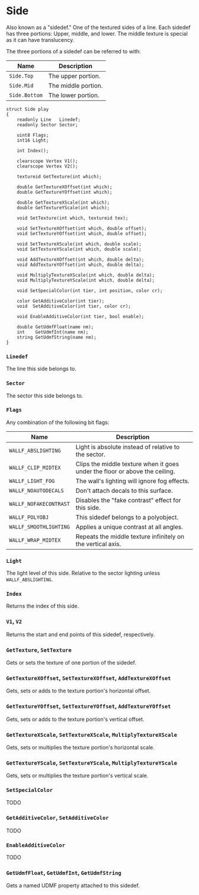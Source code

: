 # Side

Also known as a "sidedef." One of the textured sides of a line. Each sidedef
has three portions: Upper, middle, and lower. The middle texture is special as
it can have translucency.

The three portions of a sidedef can be referred to with:

| Name          | Description         |
| ----          | -----------         |
| `Side.Top`    | The upper portion.  |
| `Side.Mid`    | The middle portion. |
| `Side.Bottom` | The lower portion.  |

```
struct Side play
{
	readonly Line   Linedef;
	readonly Sector Sector;

	uint8 Flags;
	int16 Light;

	int Index();

	clearscope Vertex V1();
	clearscope Vertex V2();

	textureid GetTexture(int which);

	double GetTextureXOffset(int which);
	double GetTextureYOffset(int which);

	double GetTextureXScale(int which);
	double GetTextureYScale(int which);

	void SetTexture(int which, textureid tex);

	void SetTextureXOffset(int which, double offset);
	void SetTextureYOffset(int which, double offset);

	void SetTextureXScale(int which, double scale);
	void SetTextureYScale(int which, double scale);

	void AddTextureXOffset(int which, double delta);
	void AddTextureYOffset(int which, double delta);

	void MultiplyTextureXScale(int which, double delta);
	void MultiplyTextureYScale(int which, double delta);

	void SetSpecialColor(int tier, int position, color cr);

	color GetAdditiveColor(int tier);
	void  SetAdditiveColor(int tier, color cr);

	void EnableAdditiveColor(int tier, bool enable);

	double GetUdmfFloat(name nm);
	int    GetUdmfInt(name nm);
	string GetUdmfString(name nm);
}
```

### `Linedef`

The line this side belongs to.

### `Sector`

The sector this side belongs to.

### `Flags`

Any combination of the following bit flags:

| Name                   | Description                                                                 |
| ----                   | -----------                                                                 |
| `WALLF_ABSLIGHTING`    | Light is absolute instead of relative to the sector.                        |
| `WALLF_CLIP_MIDTEX`    | Clips the middle texture when it goes under the floor or above the ceiling. |
| `WALLF_LIGHT_FOG`      | The wall's lighting will ignore fog effects.                                |
| `WALLF_NOAUTODECALS`   | Don't attach decals to this surface.                                        |
| `WALLF_NOFAKECONTRAST` | Disables the "fake contrast" effect for this side.                          |
| `WALLF_POLYOBJ`        | This sidedef belongs to a polyobject.                                       |
| `WALLF_SMOOTHLIGHTING` | Applies a unique contrast at all angles.                                    |
| `WALLF_WRAP_MIDTEX`    | Repeats the middle texture infinitely on the vertical axis.                 |

### `Light`

The light level of this side. Relative to the sector lighting unless
`WALLF_ABSLIGHTING`.

### `Index`

Returns the index of this side.

### `V1`, `V2`

Returns the start and end points of this sidedef, respectively.

### `GetTexture`, `SetTexture`

Gets or sets the texture of one portion of the sidedef.

### `GetTextureXOffset`, `SetTextureXOffset`, `AddTextureXOffset`

Gets, sets or adds to the texture portion's horizontal offset.

### `GetTextureYOffset`, `SetTextureYOffset`, `AddTextureYOffset`

Gets, sets or adds to the texture portion's vertical offset.

### `GetTextureXScale`, `SetTextureXScale`, `MultiplyTextureXScale`

Gets, sets or multiplies the texture portion's horizontal scale.

### `GetTextureYScale`, `SetTextureYScale`, `MultiplyTextureYScale`

Gets, sets or multiplies the texture portion's vertical scale.

### `SetSpecialColor`

TODO

### `GetAdditiveColor`, `SetAdditiveColor`

TODO

### `EnableAdditiveColor`

TODO

### `GetUdmfFloat`, `GetUdmfInt`, `GetUdmfString`

Gets a named UDMF property attached to this sidedef.

<!-- EOF -->
